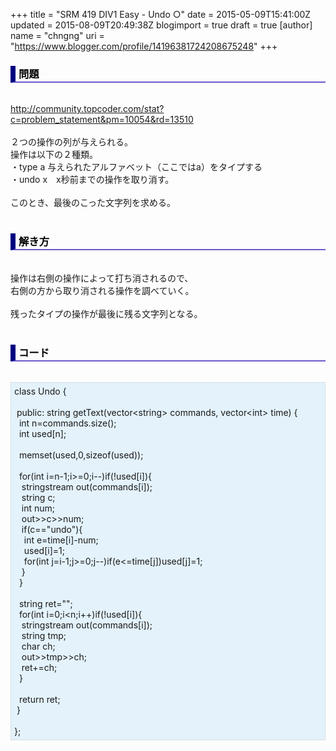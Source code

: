 +++
title = "SRM 419 DIV1 Easy - Undo ○"
date = 2015-05-09T15:41:00Z
updated = 2015-08-09T20:49:38Z
blogimport = true
draft = true
[author]
	name = "chngng"
	uri = "https://www.blogger.com/profile/14196381724208675248"
+++

<div dir="ltr" style="text-align: left;" trbidi="on"><h3 style="border-bottom: 2px solid slateblue; border-left: 8px solid navy; color: black; padding: 0px 0px 1px 5px;">問題 </h3><br /><a href="http://community.topcoder.com/stat?c=problem_statement&amp;pm=10054&amp;rd=13510" target="_blank">http://community.topcoder.com/stat?c=problem_statement&amp;pm=10054&amp;rd=13510</a><br /><br />２つの操作の列が与えられる。<br />操作は以下の２種類。<br />・type a 与えられたアルファベット（ここではa）をタイプする<br />・undo x　x秒前までの操作を取り消す。<br /><br />このとき、最後のこった文字列を求める。<br /><br /><h3 style="border-bottom: 2px solid slateblue; border-left: 8px solid navy; color: black; padding: 0px 0px 1px 5px;">解き方 </h3><br />操作は右側の操作によって打ち消されるので、<br />右側の方から取り消される操作を調べていく。<br /><br />残ったタイプの操作が最後に残る文字列となる。<br /><br /><h3 style="border-bottom: 2px solid slateblue; border-left: 8px solid navy; color: black; padding: 0px 0px 1px 5px;">コード </h3><br /><div style="background-color: #e3f2fb; border: 1px dotted #CCCCCC; padding: 5px;">class Undo {<br /><br /><span class="Apple-tab-span" style="white-space: pre;"> </span>public: string getText(vector&lt;string&gt; commands, vector&lt;int&gt; time) {<br /><span class="Apple-tab-span" style="white-space: pre;">  </span>int n=commands.size();<br /><span class="Apple-tab-span" style="white-space: pre;">  </span>int used[n];<br /><br /><span class="Apple-tab-span" style="white-space: pre;">  </span>memset(used,0,sizeof(used));<br /><br /><span class="Apple-tab-span" style="white-space: pre;">  </span>for(int i=n-1;i&gt;=0;i--)if(!used[i]){<br /><span class="Apple-tab-span" style="white-space: pre;">   </span>stringstream out(commands[i]);<br /><span class="Apple-tab-span" style="white-space: pre;">   </span>string c;<br /><span class="Apple-tab-span" style="white-space: pre;">   </span>int num;<br /><span class="Apple-tab-span" style="white-space: pre;">   </span>out&gt;&gt;c&gt;&gt;num;<br /><span class="Apple-tab-span" style="white-space: pre;">   </span>if(c=="undo"){<br /><span class="Apple-tab-span" style="white-space: pre;">    </span>int e=time[i]-num;<br /><span class="Apple-tab-span" style="white-space: pre;">    </span>used[i]=1;<br /><span class="Apple-tab-span" style="white-space: pre;">    </span>for(int j=i-1;j&gt;=0;j--)if(e&lt;=time[j])used[j]=1;<br /><span class="Apple-tab-span" style="white-space: pre;">   </span>}<br /><span class="Apple-tab-span" style="white-space: pre;">  </span>}<br /><br /><span class="Apple-tab-span" style="white-space: pre;">  </span>string ret="";<br /><span class="Apple-tab-span" style="white-space: pre;">  </span>for(int i=0;i&lt;n;i++)if(!used[i]){<br /><span class="Apple-tab-span" style="white-space: pre;">   </span>stringstream out(commands[i]);<br /><span class="Apple-tab-span" style="white-space: pre;">   </span>string tmp;<br /><span class="Apple-tab-span" style="white-space: pre;">   </span>char ch;<br /><span class="Apple-tab-span" style="white-space: pre;">   </span>out&gt;&gt;tmp&gt;&gt;ch;<br /><span class="Apple-tab-span" style="white-space: pre;">   </span>ret+=ch;<br /><span class="Apple-tab-span" style="white-space: pre;">  </span>}<br /><br /><span class="Apple-tab-span" style="white-space: pre;">  </span>return ret;<br /><span class="Apple-tab-span" style="white-space: pre;"> </span>}<br /><br />};</div></div>
